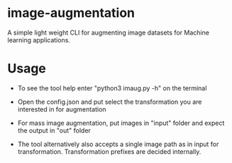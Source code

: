 # image-augmentation
A simple light weight CLI for augmenting image datasets for Machine learning applications.

# Usage
- To see the tool help enter "python3 imaug.py -h" on the terminal

- Open the config.json and put select the transformation you are interested in for augmentation

- For mass image augmentation, put images in "input" folder and expect the output in "out" folder

- The tool alternatively also accepts a single image path as in input for transformation. Transformation prefixes are decided internally.


